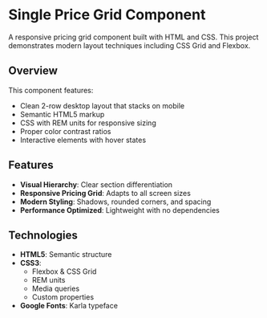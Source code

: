 # Single Price Grid Component

A responsive pricing grid component built with HTML and CSS. This project demonstrates modern layout techniques including CSS Grid and Flexbox.

## Overview
This component features:
- Clean 2-row desktop layout that stacks on mobile
- Semantic HTML5 markup
- CSS with REM units for responsive sizing
- Proper color contrast ratios
- Interactive elements with hover states

## Features
- **Visual Hierarchy**: Clear section differentiation
- **Responsive Pricing Grid**: Adapts to all screen sizes
- **Modern Styling**: Shadows, rounded corners, and spacing
- **Performance Optimized**: Lightweight with no dependencies

## Technologies
- **HTML5**: Semantic structure
- **CSS3**:
  - Flexbox & CSS Grid
  - REM units
  - Media queries
  - Custom properties
- **Google Fonts**: Karla typeface
